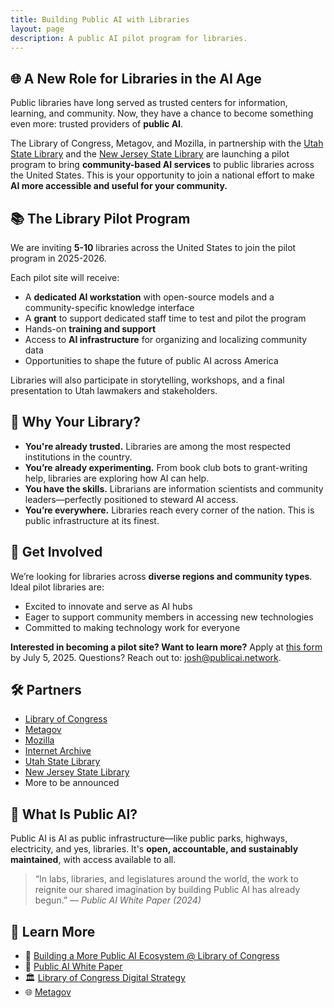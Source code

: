 ```yaml
---
title: Building Public AI with Libraries
layout: page
description: A public AI pilot program for libraries.
---
```


## 🌐 A New Role for Libraries in the AI Age

Public libraries have long served as trusted centers for information, learning, and community. Now, they have a chance to become something even more: trusted providers of **public AI**.

The Library of Congress, Metagov, and Mozilla, in partnership with the [Utah State Library](https://library.utah.gov/) and the [New Jersey State Library](https://www.njstatelib.org/) are launching a pilot program to bring **community-based AI services** to public libraries across the United States. This is your opportunity to join a national effort to make **AI more accessible and useful for your community.**

## 📚 The Library Pilot Program

We are inviting **5-10** libraries across the United States to join the pilot program in 2025-2026.

Each pilot site will receive:
- A **dedicated AI workstation** with open-source models and a community-specific knowledge interface
- A **grant** to support dedicated staff time to test and pilot the program
- Hands-on **training and support**
- Access to **AI infrastructure** for organizing and localizing community data
- Opportunities to shape the future of public AI across America

Libraries will also participate in storytelling, workshops, and a final presentation to Utah lawmakers and stakeholders.

## 🤝 Why Your Library?

- **You're already trusted.** Libraries are among the most respected institutions in the country.
- **You’re already experimenting.** From book club bots to grant-writing help, libraries are exploring how AI can help.
- **You have the skills.** Librarians are information scientists and community leaders—perfectly positioned to steward AI access.
- **You’re everywhere.** Libraries reach every corner of the nation. This is public infrastructure at its finest.

## 🚀 Get Involved

We’re looking for libraries across **diverse regions and community types**. Ideal pilot libraries are:
- Excited to innovate and serve as AI hubs
- Eager to support community members in accessing new technologies
- Committed to making technology work for everyone

**Interested in becoming a pilot site? Want to learn more?**
Apply at [this form](https://forms.gle/FPJhXAhnZ4pcqwuT9) by July 5, 2025. Questions? Reach out to: [josh@publicai.network](mailto:josh@publicai.network).

## 🛠️ Partners

- [Library of Congress](https://loc.gov)
- [Metagov](https://metagov.org/)
- [Mozilla](https://mozilla.org)
- [Internet Archive](https://archive.org/)
- [Utah State Library](https://library.utah.gov/)
- [New Jersey State Library](https://www.njstatelib.org)
- More to be announced

## 🧠 What Is Public AI?

Public AI is AI as public infrastructure—like public parks, highways, electricity, and yes, libraries. It's **open, accountable, and sustainably maintained**, with access available to all.

> “In labs, libraries, and legislatures around the world, the work to reignite our shared imagination by building Public AI has already begun.”  — *Public AI White Paper (2024)*

## 📖 Learn More

- 📣 [Building a More Public AI Ecosystem @ Library of Congress](https://www.aspendigital.org/event/building-a-more-public-ai-ecosystem/)
- 📄 [Public AI White Paper](https://publicai.network/whitepaper)
- 🏛️ [Library of Congress Digital Strategy](https://loc.gov/digital-strategy)
- 🌐 [Metagov](https://metagov.org)
